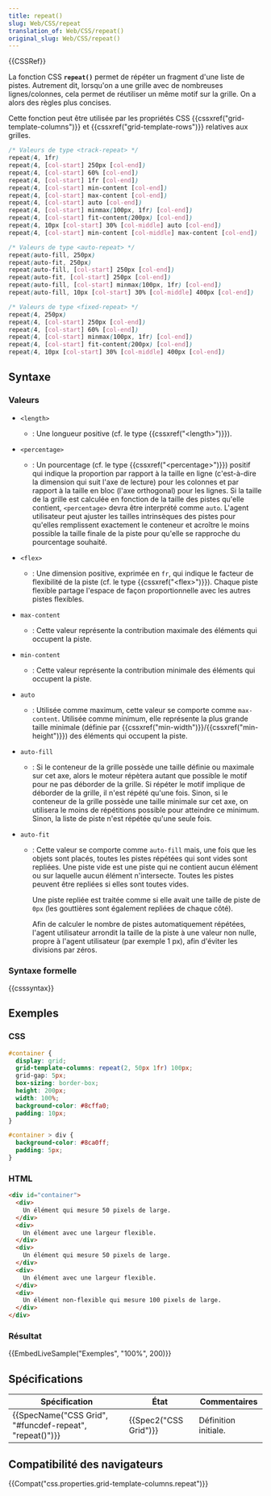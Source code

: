 ```yaml
---
title: repeat()
slug: Web/CSS/repeat
translation_of: Web/CSS/repeat()
original_slug: Web/CSS/repeat()
---
```

{{CSSRef}}

La fonction CSS **`repeat()`** permet de répéter un fragment d'une liste de pistes. Autrement dit, lorsqu'on a une grille avec de nombreuses lignes/colonnes, cela permet de réutiliser un même motif sur la grille. On a alors des règles plus concises.

Cette fonction peut être utilisée par les propriétés CSS {{cssxref("grid-template-columns")}} et {{cssxref("grid-template-rows")}} relatives aux grilles.

```css
/* Valeurs de type <track-repeat> */
repeat(4, 1fr)
repeat(4, [col-start] 250px [col-end])
repeat(4, [col-start] 60% [col-end])
repeat(4, [col-start] 1fr [col-end])
repeat(4, [col-start] min-content [col-end])
repeat(4, [col-start] max-content [col-end])
repeat(4, [col-start] auto [col-end])
repeat(4, [col-start] minmax(100px, 1fr) [col-end])
repeat(4, [col-start] fit-content(200px) [col-end])
repeat(4, 10px [col-start] 30% [col-middle] auto [col-end])
repeat(4, [col-start] min-content [col-middle] max-content [col-end])

/* Valeurs de type <auto-repeat> */
repeat(auto-fill, 250px)
repeat(auto-fit, 250px)
repeat(auto-fill, [col-start] 250px [col-end])
repeat(auto-fit, [col-start] 250px [col-end])
repeat(auto-fill, [col-start] minmax(100px, 1fr) [col-end])
repeat(auto-fill, 10px [col-start] 30% [col-middle] 400px [col-end])

/* Valeurs de type <fixed-repeat> */
repeat(4, 250px)
repeat(4, [col-start] 250px [col-end])
repeat(4, [col-start] 60% [col-end])
repeat(4, [col-start] minmax(100px, 1fr) [col-end])
repeat(4, [col-start] fit-content(200px) [col-end])
repeat(4, 10px [col-start] 30% [col-middle] 400px [col-end])
```

## Syntaxe

### Valeurs

- `<length>`
  - : Une longueur positive (cf. le type {{cssxref("&lt;length&gt;")}}).
- `<percentage>`
  - : Un pourcentage (cf. le type {{cssxref("&lt;percentage&gt;")}}) positif qui indique la proportion par rapport à la taille en ligne (c'est-à-dire la dimension qui suit l'axe de lecture) pour les colonnes et par rapport à la taille en bloc (l'axe orthogonal) pour les lignes. Si la taille de la grille est calculée en fonction de la taille des pistes qu'elle contient, `<percentage>` devra être interprété comme `auto`. L'agent utilisateur peut ajuster les tailles intrinsèques des pistes pour qu'elles remplissent exactement le conteneur et acroître le moins possible la taille finale de la piste pour qu'elle se rapproche du pourcentage souhaité.
- `<flex>`
  - : Une dimension positive, exprimée en `fr`, qui indique le facteur de flexibilité de la piste (cf. le type {{cssxref("&lt;flex&gt;")}}). Chaque piste flexible partage l'espace de façon proportionnelle avec les autres pistes flexibles.
- `max-content`
  - : Cette valeur représente la contribution maximale des éléments qui occupent la piste.
- `min-content`
  - : Cette valeur représente la contribution minimale des éléments qui occupent la piste.
- `auto`
  - : Utilisée comme maximum, cette valeur se comporte comme `max-content`. Utilisée comme minimum, elle représente la plus grande taille minimale (définie par {{cssxref("min-width")}}/{{cssxref("min-height")}}) des éléments qui occupent la piste.
- `auto-fill`
  - : Si le conteneur de la grille possède une taille définie ou maximale sur cet axe, alors le moteur répètera autant que possible le motif pour ne pas déborder de la grille. Si répéter le motif implique de déborder de la grille, il n'est répété qu'une fois. Sinon, si le conteneur de la grille possède une taille minimale sur cet axe, on utilisera le moins de répétitions possible pour atteindre ce minimum. Sinon, la liste de piste n'est répétée qu'une seule fois.
- `auto-fit`

  - : Cette valeur se comporte comme `auto-fill` mais, une fois que les objets sont placés, toutes les pistes répétées qui sont vides sont repliées. Une piste vide est une piste qui ne contient aucun élément ou sur laquelle aucun élément n'intersecte. Toutes les pistes peuvent être repliées si elles sont toutes vides.

    Une piste repliée est traitée comme si elle avait une taille de piste de `0px` (les gouttières sont également repliées de chaque côté).

    Afin de calculer le nombre de pistes automatiquement répétées, l'agent utilisateur arrondit la taille de la piste à une valeur non nulle, propre à l'agent utilisateur (par exemple 1 px), afin d'éviter les divisions par zéros.

### Syntaxe formelle

{{csssyntax}}

## Exemples

### CSS

```css
#container {
  display: grid;
  grid-template-columns: repeat(2, 50px 1fr) 100px;
  grid-gap: 5px;
  box-sizing: border-box;
  height: 200px;
  width: 100%;
  background-color: #8cffa0;
  padding: 10px;
}

#container > div {
  background-color: #8ca0ff;
  padding: 5px;
}
```

### HTML

```html
<div id="container">
  <div>
    Un élément qui mesure 50 pixels de large.
  </div>
  <div>
    Un élément avec une largeur flexible.
  </div>
  <div>
    Un élément qui mesure 50 pixels de large.
  </div>
  <div>
    Un élément avec une largeur flexible.
  </div>
  <div>
    Un élément non-flexible qui mesure 100 pixels de large.
  </div>
</div>
```

### Résultat

{{EmbedLiveSample("Exemples", "100%", 200)}}

## Spécifications

| Spécification                                                            | État                         | Commentaires         |
| ------------------------------------------------------------------------ | ---------------------------- | -------------------- |
| {{SpecName("CSS Grid", "#funcdef-repeat", "repeat()")}} | {{Spec2("CSS Grid")}} | Définition initiale. |

## Compatibilité des navigateurs

{{Compat("css.properties.grid-template-columns.repeat")}}
